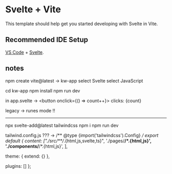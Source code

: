 # Svelte + Vite

This template should help get you started developing with Svelte in Vite.

## Recommended IDE Setup

[VS Code](https://code.visualstudio.com/) + [Svelte](https://marketplace.visualstudio.com/items?itemName=svelte.svelte-vscode).

## notes

npm create vite@latest
-> kw-app
select Svelte
select JavaScript

cd kw-app
npm install
npm run dev

in app.svelte ->
	<script>
	 let count = $state(0);
	</script>
	<button onclick={() => count++}>
	 clicks: {count}
	</button>

legacy -> runes mode !!
__________________________________________

npx svelte-add@latest tailwindcss
npm i
npm run dev

tailwind.config.js ??? ->
/** @type {import('tailwindcss').Config} */
export default {
  content: ["./src/**/*.{html,js,svelte,ts}",
    './pages/**/*.{html,js}',
    './components/**/*.{html,js}',
  ],

  theme: {
    extend: {}
  },

  plugins: []
};